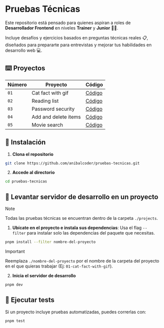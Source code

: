 # Pruebas Técnicas

Este repositorio está pensado para quienes aspiran a roles de **Desarrollador Frontend** en niveles **Trainer** y **Junior** 🧑‍💻.

Incluye desafíos y ejercicios basados en preguntas técnicas reales 📋, diseñados para prepararte para entrevistas y mejorar tus habilidades en desarrollo web 💻.

## ⌨️ Proyectos

| Número | Proyecto | Código |
| ------ | -------- | ------ |
| `01` | Cat fact with gif | [Código](projects/01-cat-fact-with-gif/) |
| `02` | Reading list | [Código](projects/02-reading-list/) |
| `03` | Password security | [Código](projects/03-password-security/) |
| `04` | Add and delete items | [Código](projects/04-add-items-react/) |
| `05` | Movie search | [Código](projects/05-movie-search/) |

## 🔧 Instalación

1. **Clona el repositorio**

```bash
git clone https://github.com/anibalcoder/pruebas-tecnicas.git
```

2. **Accede al directorio**

```bash
cd pruebas-tecnicas
```

## 🚀 Levantar servidor de desarrollo en un proyecto

> [!NOTE]
> Todas las pruebas técnicas se encuentran dentro de la carpeta `./projects`.

1. **Ubícate en el proyecto e instala sus dependencias**: Usa el flag `--filter` para instalar solo las dependencias del paquete que necesitas.

```bash
pnpm install --filter nombre-del-proyecto
```

> [!IMPORTANT]
> Reemplaza `./nombre-del-proyecto` por el nombre de la carpeta del proyecto en el que quieras trabajar (Ej: `01-cat-fact-with-gif`).

2. **Inicia el servidor de desarrollo**

```bash
pnpm dev
```

## 🧪 Ejecutar tests

Si un proyecto incluye pruebas automatizadas, puedes correrlas con:

```bash
pnpm test
```